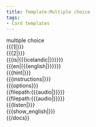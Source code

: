 ```yaml
---
title: Template:Multiple choice
tags:
- Card templates
---
```


<div class="card" data-type="vocabulary" data-children="object">
<div data-name="type" data-children="string">multiple choice</div>
<div data-name="from" data-children="string">{{{1|}}}</div>
<div data-name="to" data-children="string">{{{2|}}}</div>
<div data-name="icelandic">{{{is|{{{icelandic|}}}}}}</div>
<div data-name="english">{{{en|{{{english|}}}}}}</div>
<div data-name="hint">{{{hint|}}}</div>
<div data-name="instructions">{{{instructions|}}}</div>
<div data-name="options" data-children="array">{{{options}}}</div>
<div data-name="audio" data-children="string" class="hidden">{{filepath:{{{audio|}}}}}</div>
<div data-name="audio" data-children="string" class="hidden">{{filepath:{{{audio|}}}}}</div>
<div data-name="listen" data-children="boolean">{{{listen|}}}</div>
<div data-name="show_english" data-children="boolean">{{{show_english|}}}</div>
</div>
{{/docs}}

